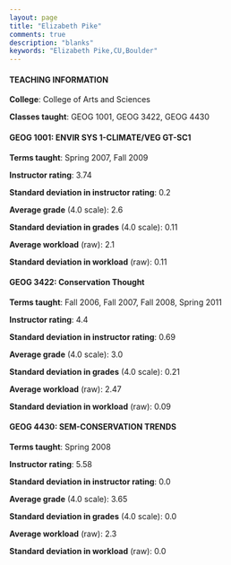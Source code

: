 ```yaml
---
layout: page
title: "Elizabeth Pike" 
comments: true
description: "blanks"
keywords: "Elizabeth Pike,CU,Boulder"
---
```

<head>
<script src="https://ajax.googleapis.com/ajax/libs/jquery/2.1.3/jquery.min.js"></script>
<script src="https://dl.dropboxusercontent.com/s/pc42nxpaw1ea4o9/highcharts.js?dl=0"></script>
<!-- <script src="../assets/js/highcharts.js"></script> -->
<style type="text/css">@font-face {
	font-family: "Bebas Neue";
	src: url(https://www.filehosting.org/file/details/544349/BebasNeue Regular.otf) format("opentype");
	}
	h1.Bebas { 
		font-family: "Bebas Neue", Verdana, Tahoma;
	}
</style>
</head>
	   
#### TEACHING INFORMATION

**College**: College of Arts and Sciences

**Classes taught**: GEOG 1001, GEOG 3422, GEOG 4430

#### GEOG 1001: ENVIR SYS 1-CLIMATE/VEG GT-SC1

**Terms taught**: Spring 2007, Fall 2009

**Instructor rating**: 3.74

**Standard deviation in instructor rating**: 0.2

**Average grade** (4.0 scale): 2.6

**Standard deviation in grades** (4.0 scale): 0.11

**Average workload** (raw): 2.1

**Standard deviation in workload** (raw): 0.11

#### GEOG 3422: Conservation Thought

**Terms taught**: Fall 2006, Fall 2007, Fall 2008, Spring 2011

**Instructor rating**: 4.4

**Standard deviation in instructor rating**: 0.69

**Average grade** (4.0 scale): 3.0

**Standard deviation in grades** (4.0 scale): 0.21

**Average workload** (raw): 2.47

**Standard deviation in workload** (raw): 0.09

#### GEOG 4430: SEM-CONSERVATION TRENDS

**Terms taught**: Spring 2008

**Instructor rating**: 5.58

**Standard deviation in instructor rating**: 0.0

**Average grade** (4.0 scale): 3.65

**Standard deviation in grades** (4.0 scale): 0.0

**Average workload** (raw): 2.3

**Standard deviation in workload** (raw): 0.0

